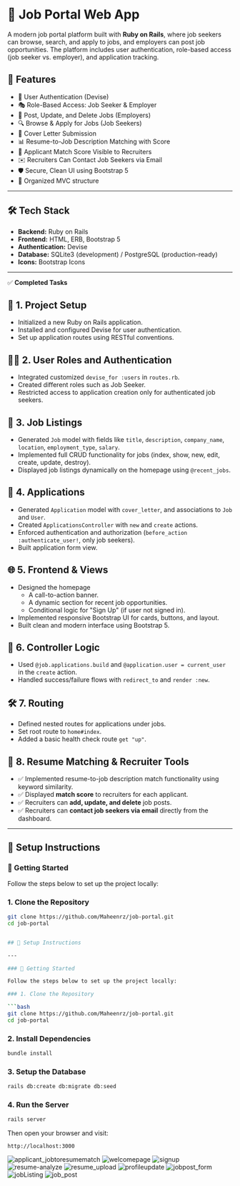 # 💼 Job Portal Web App

A modern job portal platform built with **Ruby on Rails**, where job seekers can browse, search, and apply to jobs, and employers can post job opportunities. The platform includes user authentication, role-based access (job seeker vs. employer), and application tracking.

## 🚀 Features

- 👥 User Authentication (Devise)
- 🎭 Role-Based Access: Job Seeker & Employer
- 📝 Post, Update, and Delete Jobs (Employers)
- 🔍 Browse & Apply for Jobs (Job Seekers)
- 📄 Cover Letter Submission
- 📊 Resume-to-Job Description Matching with Score
- 🧮 Applicant Match Score Visible to Recruiters
- ✉️ Recruiters Can Contact Job Seekers via Email
- 🛡️ Secure, Clean UI using Bootstrap 5
- 📂 Organized MVC structure

---

## 🛠️ Tech Stack

- **Backend:** Ruby on Rails
- **Frontend:** HTML, ERB, Bootstrap 5
- **Authentication:** Devise
- **Database:** SQLite3 (development) / PostgreSQL (production-ready)
- **Icons:** Bootstrap Icons

---

✅ **Completed Tasks**

## 🔧  1. Project Setup
- Initialized a new Ruby on Rails application.
- Installed and configured Devise for user authentication.
- Set up application routes using RESTful conventions.

## 👩‍💼  2. User Roles and Authentication
- Integrated customized `devise_for :users` in `routes.rb`.
- Created different roles such as Job Seeker.
- Restricted access to application creation only for authenticated job seekers.

## 💼 3. Job Listings
- Generated `Job` model with fields like `title`, `description`, `company_name`, `location`, `employment_type`, `salary`.
- Implemented full CRUD functionality for jobs (index, show, new, edit, create, update, destroy).
- Displayed job listings dynamically on the homepage using `@recent_jobs`.

## 📄  4. Applications
- Generated `Application` model with `cover_letter`, and associations to `Job` and `User`.
- Created `ApplicationsController` with `new` and `create` actions.
- Enforced authentication and authorization (`before_action :authenticate_user!`, only job seekers).
- Built application form view.

## 🌐  5. Frontend & Views
- Designed the homepage
  - A call-to-action banner.
  - A dynamic section for recent job opportunities.
  - Conditional logic for "Sign Up" (if user not signed in).
- Implemented responsive Bootstrap UI for cards, buttons, and layout.
- Built clean and modern interface using Bootstrap 5.

## 🧠  6. Controller Logic
- Used `@job.applications.build` and `@application.user = current_user` in the `create` action.
- Handled success/failure flows with `redirect_to` and `render :new`.

## 🛠️  7. Routing
- Defined nested routes for applications under jobs.
- Set root route to `home#index`.
- Added a basic health check route `get "up"`.

## 🧮  8. Resume Matching & Recruiter Tools
- ✅ Implemented resume-to-job description match functionality using keyword similarity.
- ✅ Displayed **match score** to recruiters for each applicant.
- ✅ Recruiters can **add, update, and delete** job posts.
- ✅ Recruiters can **contact job seekers via email** directly from the dashboard.

---

## 🔧 Setup Instructions

### 🚀 Getting Started

Follow the steps below to set up the project locally:

### 1. Clone the Repository

```bash
git clone https://github.com/Maheenrz/job-portal.git
cd job-portal


## 🔧 Setup Instructions

---

### 🚀 Getting Started

Follow the steps below to set up the project locally:

### 1. Clone the Repository

```bash
git clone https://github.com/Maheenrz/job-portal.git
cd job-portal
```

### 2. Install Dependencies

```bash
bundle install
```

### 3. Setup the Database

```bash
rails db:create db:migrate db:seed
```

### 4. Run the Server

```bash
rails server
```

Then open your browser and visit:

```
http://localhost:3000
```

![applicant_jobtoresumematch](https://github.com/user-attachments/assets/7a313fa7-37ec-48f0-978f-335a0171f379)
![welcomepage](https://github.com/user-attachments/assets/4d628650-3a8d-4d35-9ab4-936d505acc79)
![signup](https://github.com/user-attachments/assets/0bbe3605-cb92-42a3-aae2-6835f7c4c4c7)
![resume-analyze](https://github.com/user-attachments/assets/06f99ef3-529c-47e7-a553-750acb873a38)
![resume_upload](https://github.com/user-attachments/assets/c5b54f08-dc7b-4685-b3dc-d6370ed463c8)
![profileupdate](https://github.com/user-attachments/assets/8438a39b-eabb-4366-858a-a9cc63286ca5)
![jobpost_form](https://github.com/user-attachments/assets/11dd48c7-f690-4a92-b653-f78f38ccd8c5)
![jobListing](https://github.com/user-attachments/assets/e4bfc5c8-1550-4533-a602-2d74176bd776)
![job_post](https://github.com/user-attachments/assets/0c62b001-be9e-4cd9-9b9f-fc8be7fabeb3)
